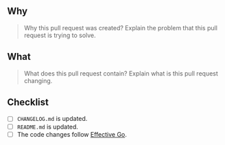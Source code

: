 ## Why

> Why this pull request was created? Explain the problem that this pull request is trying to solve.

[comment]: # (Add explanation bellow this line)


## What

> What does this pull request contain? Explain what is this pull request changing.

[comment]: # (Add explanation bellow this line)


## Checklist

[comment]: # (All items should be verified and marked as done. If an item doesn't apply to the introduced changes - check it as done too)

- [ ] `CHANGELOG.md` is updated.
- [ ] `README.md` is updated.
- [ ] The code changes follow [Effective Go](https://golang.org/doc/effective_go).
